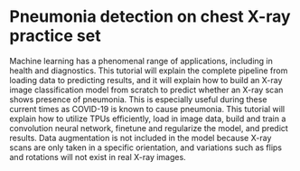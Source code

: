 # Pneumonia detection on chest X-ray practice set
Machine learning has a phenomenal range of applications, including in health and diagnostics. This tutorial will explain the complete pipeline from loading data to predicting results, and it will explain how to build an X-ray image classification model from scratch to predict whether an X-ray scan shows presence of pneumonia. This is especially useful during these current times as COVID-19 is known to cause pneumonia.  This tutorial will explain how to utilize TPUs efficiently, load in image data, build and train a convolution neural network, finetune and regularize the model, and predict results. Data augmentation is not included in the model because X-ray scans are only taken in a specific orientation, and variations such as flips and rotations will not exist in real X-ray images. 
